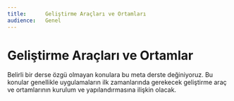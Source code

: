 ```yaml
---
title:      Geliştirme Araçları ve Ortamları
audience:   Genel
---
```


# Geliştirme Araçları ve Ortamlar

Belirli bir derse özgü olmayan konulara bu meta derste değiniyoruz.  Bu konular genellikle uygulamaların ilk
zamanlarında gerekecek geliştirme araç ve ortamlarının kurulum ve yapılandırmasına ilişkin olacak.
